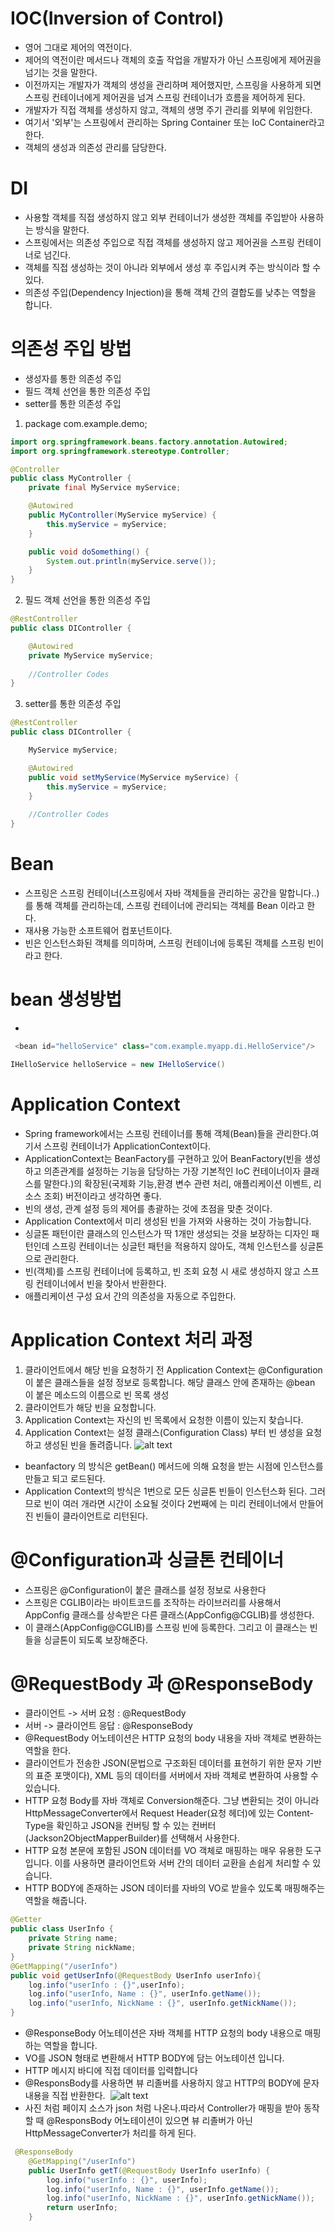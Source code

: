 
# IOC(Inversion of Control)
- 영어 그대로 제어의 역전이다.
- 제어의 역전이란 메서드나 객체의 호출 작업을 개발자가 아닌 스프링에게 제어권을 넘기는 것을 말한다.
- 이전까지는 개발자가 객체의 생성을 관리하며 제어했지만, 스프링을 사용하게 되면 스프링 컨테이너에게 제어권을 넘겨 스프링 컨테이너가 흐름을 제어하게 된다.
- 개발자가 직접 객체를 생성하지 않고, 객체의 생명 주기 관리를 외부에 위임한다.
- 여기서 '외부'는 스프링에서 관리하는 Spring Container 또는 IoC Container라고 한다.
- 객체의 생성과 의존성 관리를 담당한다.
# DI
- 사용할 객체를 직접 생성하지 않고 외부 컨테이너가 생성한 객체를 주입받아 사용하는 방식을 말한다.
- 스프링에서는 의존성 주입으로 직접 객체를 생성하지 않고 제어권을 스프링 컨테이너로 넘긴다.
-  객체를 직접 생성하는 것이 아니라 외부에서 생성 후 주입시켜 주는 방식이라 할 수 있다.
- 의존성 주입(Dependency Injection)을 통해 객체 간의 결합도를 낮추는 역할을 합니다.
# 의존성 주입 방법
- 생성자를 통한 의존성 주입
- 필드 객체 선언을 통한 의존성 주입
- setter를 통한 의존성 주입
1. package com.example.demo;
```java
import org.springframework.beans.factory.annotation.Autowired;
import org.springframework.stereotype.Controller;

@Controller
public class MyController {
    private final MyService myService;

    @Autowired
    public MyController(MyService myService) {
        this.myService = myService;
    }

    public void doSomething() {
        System.out.println(myService.serve());
    }
}
```
2. 필드 객체 선언을 통한 의존성 주입
```java
@RestController
public class DIController {

    @Autowired
    private MyService myService;
    
    //Controller Codes
}
```
3. setter를 통한 의존성 주입
```java
@RestController
public class DIController {

    MyService myService;

    @Autowired
    public void setMyService(MyService myService) {
        this.myService = myService;
    }
    
    //Controller Codes
}
```
# Bean
- 스프링은 스프링 컨테이너(스프링에서 자바 객체들을 관리하는 공간을 말합니다..)를 통해 객체를 관리하는데, 스프링 컨테이너에 관리되는 객체를 Bean 이라고 한다.
- 재사용 가능한 소프트웨어 컴포넌트이다. 
- 빈은 인스턴스화된 객체를 의미하며, 스프링 컨테이너에 등록된 객체를 스프링 빈이라고 한다.
# bean 생성방법
- 
```java 
 <bean id="helloService" class="com.example.myapp.di.HelloService"/>

IHelloService helloService = new IHelloService()
```
# Application Context
- Spring framework에서는 스프링 컨테이너를 통해 객체(Bean)들을 관리한다.여기서 스프링 컨테이너가 ApplicationContext이다.
- ApplicationContext는 BeanFactory를 구현하고 있어 BeanFactory(빈을 생성하고 의존관계를 설정하는 기능을 담당하는 가장 기본적인 IoC 컨테이너이자 클래스를 말한다.)의 확장된(국제화 기능,환경 변수 관련 처리, 애플리케이션 이벤트, 리소스 조회) 버전이라고 생각하면 좋다.
- 빈의 생성, 관계 설정 등의 제어를 총괄하는 것에 초점을 맞춘 것이다.
- Application Context에서 미리 생성된 빈을 가져와 사용하는 것이 가능합니다.
- 싱글톤 패턴이란 클래스의 인스턴스가 딱 1개만 생성되는 것을 보장하는 디자인 패턴인데 스프링 컨테이너는 싱글턴 패턴을 적용하지 않아도, 객체 인스턴스를 싱글톤으로 관리한다. 
- 빈(객체)를 스프링 컨테이너에 등록하고, 빈 조회 요청 시 새로 생성하지 않고 스프링 컨테이너에서 빈을 찾아서 반환한다.
- 애플리케이션 구성 요서 간의 의존성을 자동으로 주입한다.
# Application Context 처리 과정
1. 클라이언트에서 해당 빈을 요청하기 전 Application Context는 @Configuration 이 붙은 클래스들을 설정 정보로 등록합니다. 해당 클래스 안에 존재하는 @bean 이 붙은 메소드의 이름으로 빈 목록 생성
2. 클라이언트가 해당 빈을 요청합니다.
3. Application Context는 자신의 빈 목록에서 요청한 이름이 있는지 찾습니다.
4. Application Context는 설정 클래스(Configuration Class) 부터 빈 생성을 요청하고 생성된 빈을 돌려줍니다.
![alt text](image-1.png)
-  beanfactory 의 방식은  getBean() 메서드에 의해 요청을 받는 시점에 인스턴스를 만들고 되고 로드된다.
- Application Context의 방식은 1번으로 모든 싱글톤 빈들이 인스턴스화 된다. 그러므로 빈이 여러 개라면 시간이 소요될 것이다 2번째에 는 미리 컨테이너에서 만들어진 빈들이 클라이언트로 리턴된다.
# @Configuration과 싱글톤 컨테이너
- 스프링은 @Configuration이 붙은 클래스를 설정 정보로 사용한다
- 스프링은 CGLIB이라는 바이트코드를 조작하는 라이브러리를 사용해서 AppConfig 클래스를 상속받은 다른 클래스(AppConfig@CGLIB)를 생성한다.
-  이 클래스(AppConfig@CGLIB)를 스프링 빈에 등록한다. 그리고 이 클래스는 빈들을 싱글톤이 되도록 보장해준다.
# @RequestBody 과 @ResponseBody
- 클라이언트 -> 서버 요청 : @RequestBody
- 서버 -> 클라이언트 응답 : @ResponseBody
- @RequestBody 어노테이션은 HTTP 요청의 body 내용을 자바 객체로 변환하는 역할을 한다.
- 클라이언트가 전송한 JSON(문법으로 구조화된 데이터를 표현하기 위한 문자 기반의 표준 포맷이다), XML 등의 데이터를 서버에서 자바 객체로 변환하여 사용할 수 있습니다.
- HTTP 요청 Body를 자바 객체로 Conversion해준다. 그냥 변환되는 것이 아니라 HttpMessageConverter에서 Request Header(요청 헤더)에 있는 Content-Type을 확인하고  JSON을 컨버팅 할 수 있는 컨버터(Jackson2ObjectMapperBuilder)를 선택해서 사용한다.
-  HTTP 요청 본문에 포함된 JSON 데이터를 VO 객체로 매핑하는 매우 유용한 도구입니다. 이를 사용하면 클라이언트와 서버 간의 데이터 교환을 손쉽게 처리할 수 있습니다.
- HTTP BODY에 존재하는 JSON 데이터를
자바의 VO로 받을수 있도록 매핑해주는 역할을 해줍니다.
```java
@Getter
public class UserInfo {
    private String name;
    private String nickName;
}
@GetMapping("/userInfo")
public void getUserInfo(@RequestBody UserInfo userInfo){
    log.info("userInfo : {}",userInfo);
    log.info("userInfo, Name : {}", userInfo.getName());
    log.info("userInfo, NickName : {}", userInfo.getNickName());
}
```
- @ResponseBody 어노테이션은 자바 객체를 HTTP 요청의 body 내용으로 매핑하는 역할을 합니다.
- VO를 JSON 형태로 변환해서 HTTP BODY에 담는 어노테이션 입니다.
- HTTP 메시지 바디에 직접 데이터를 입력합니다
- @ResponsBody를 사용하면 뷰 리졸버를 사용하지 않고 HTTP의 BODY에 문자 내용을 직접 반환한다. 
![alt text](image-2.png)
- 사진 처럼 페이지 소스가 json 처럼 나온나.따라서 Controller가 매핑을 받아 동작할 때 @ResponsBody 어노테이션이 있으면 뷰 리졸버가 아닌 HttpMessageConverter가 처리를 하게 된다. 
```java
 @ResponseBody
    @GetMapping("/userInfo")
    public UserInfo getT(@RequestBody UserInfo userInfo) {
        log.info("userInfo : {}", userInfo);
        log.info("userInfo, Name : {}", userInfo.getName());
        log.info("userInfo, NickName : {}", userInfo.getNickName());
        return userInfo;
    }
```
